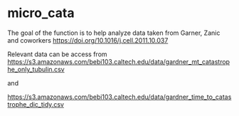 # micro_cata

The goal of the function is to help analyze data taken from Garner, Zanic and coworkers https://doi.org/10.1016/j.cell.2011.10.037 

Relevant data can be access from 
https://s3.amazonaws.com/bebi103.caltech.edu/data/gardner_mt_catastrophe_only_tubulin.csv

and 

https://s3.amazonaws.com/bebi103.caltech.edu/data/gardner_time_to_catastrophe_dic_tidy.csv